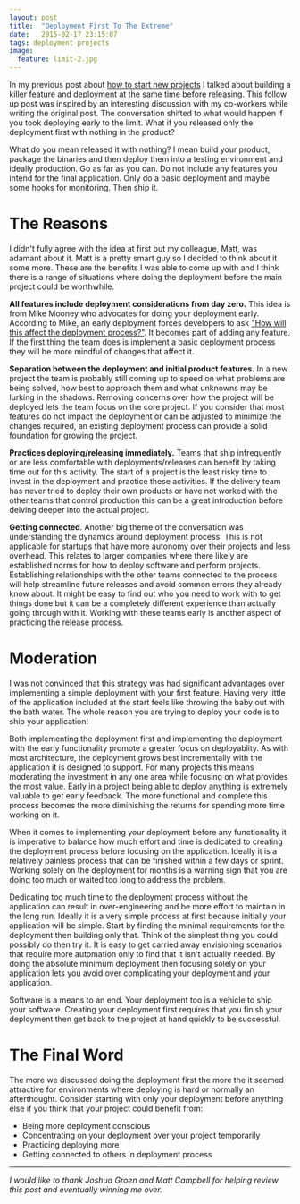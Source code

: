 ```yaml
---
layout: post
title:  "Deployment First To The Extreme"
date:   2015-02-17 23:15:07
tags: deployment projects
image:
  feature: limit-2.jpg
---
```


In my previous post about [how to start new projects][new-projects] I talked
about building a killer feature and deployment at the same time before releasing.
This follow up post was inspired by an interesting discussion with my co-workers
while writing the original post. The conversation shifted to what would happen
if you took deploying early to the limit. What if you released only the
deployment first with nothing in the product?

What do you mean released it with nothing? I mean build your product, package
the binaries and then deploy them into a testing environment and ideally
production. Go as far as you can. Do not include any features you intend for
the final application. Only do a basic deployment and maybe some hooks for
monitoring. Then ship it.

The Reasons
===============================================================================

I didn't fully agree with the idea at first but my colleague, Matt, was adamant about
it. Matt is a pretty smart guy so I decided to think about it some more. These
are the benefits I was able to come up with and I think there is a range of situations
where doing the deployment before the main project could be worthwhile.

**All features include deployment considerations from day zero.** This idea is
from Mike Mooney who advocates for doing your deployment early. According to
Mike, an early deployment forces developers to ask
["How will this affect the deployment process?"][cd-intro]. It becomes part of
adding any feature. If the first thing the team does is implement a basic
deployment process they will be more mindful of changes that affect it.

**Separation between the deployment and initial product features.** In a
new project the team is probably still coming up to speed on what problems are
being solved, how best to approach them and what unknowns may be lurking in
the shadows. Removing concerns over how the project will be deployed lets the
team focus on the core project. If you consider that most features do not
impact the deployment or can be adjusted to minimize the changes required, an
existing deployment process can provide a solid foundation for growing the
project.

**Practices deploying/releasing immediately.** Teams that ship infrequently or
are less comfortable with deployments/releases can benefit by taking time out
for this activity. The start of a project is the least risky time to
invest in the deployment and practice these activities. If the delivery team
has never tried to deploy their own products or have not worked with the other
teams that control production this can be a great introduction before delving
deeper into the actual project.

**Getting connected**. Another big theme of the conversation was understanding
the dynamics around deployment process. This is not applicable
for startups that have more autonomy over their projects and less overhead. This relates to larger
companies where there likely are established norms for how to deploy software
and perform projects. Establishing relationships with the other teams connected
to the process will help streamline future releases and avoid common errors
they already know about. It might be easy to find out who you need to work with
to get things done but it can be a completely different experience than
actually going through with it. Working with these teams early is another
aspect of practicing the release process.

Moderation
===============================================================================

I was not convinced that this strategy was had significant
advantages over implementing a simple deployment with your first feature. Having very
little of the application included at the start feels like throwing the baby out
with the bath water. The whole reason you are trying to deploy your code is to
ship your application!

Both implementing the deployment first and implementing the deployment with the
early functionality promote a greater focus on deployablity. As with most
architecture, the deployment grows best incrementally with the application it
is designed to support. For many projects this means moderating the investment in any
one area while focusing on what provides the most value. Early in a project
being able to deploy anything is extremely valuable to get early feedback.
The more functional and complete this process becomes the more diminishing
the returns for spending more time working on it.

When it comes to implementing your deployment before any functionality it is
imperative to balance how much effort and time is dedicated to creating the
deployment process before focusing on the application. Ideally it is a
relatively painless process that can be finished within a few days or sprint.
Working solely on the deployment for months is a warning sign that you are
doing too much or waited too long to address the problem.

Dedicating too much time to the deployment process without the application can
result in over-engineering and be more effort to maintain in the long run.
Ideally it is a very simple process at first because initially your application
will be simple. Start by finding the minimal requirements for the deployment
then building only that. Think of the simplest thing you could possibly do
then try it. It is easy to get carried away envisioning scenarios that require
more automation only to find that it isn't actually needed. By doing the
absolute minimum deployment then focusing solely on your application
lets you avoid over complicating your deployment and your application.

Software is a means to an end. Your deployment too is a vehicle to ship your
software. Creating your deployment first requires that you finish your
deployment then get back to the project at hand quickly to be successful.


The Final Word
===============================================================================

The more we discussed doing the deployment first the more the it seemed
attractive for environments where deploying is hard or normally an afterthought.
Consider starting with only your deployment before anything else if you think
that your project could benefit from:

- Being more deployment conscious
- Concentrating on your deployment over your project temporarily
- Practicing deploying more
- Getting connected to others in deployment process

<hr />

*I would like to thank Joshua Groen and Matt Campbell for helping review this
post and eventually winning me over.*

[new-projects]: {{site.url}}/posts/how-to-start-a-new-project
[cd-intro]:     https://www.airpair.com/continuous-deployment/posts/continuous-deployment-for-practical-people#6-1-automate-deployments-from-step-zero
